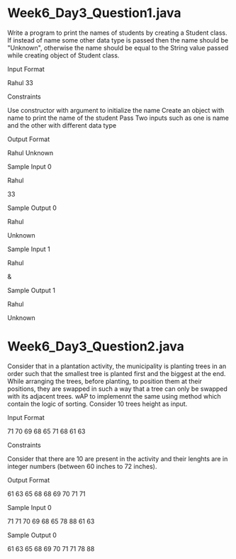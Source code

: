 # Week6_Day3_Question1.java

Write a program to print the names of students by creating a Student class. If instead of name some other data type is passed then the name should be "Unknown", otherwise the name should be equal to the String value passed while creating object of Student class.

Input Format

Rahul 33

Constraints

Use constructor with argument to initialize the name Create an object with name to print the name of the student Pass Two inputs such as one is name and the other with different data type

Output Format

Rahul Unknown

Sample Input 0

Rahul

33

Sample Output 0

Rahul

Unknown

Sample Input 1

Rahul

&

Sample Output 1

Rahul

Unknown

# Week6_Day3_Question2.java

Consider that in a plantation activity, the municipality is planting trees in an order such that the smallest tree is planted first and the biggest at the end. While arranging the trees, before planting, to position them at their positions, they are swapped in such a way that a tree can only be swapped with its adjacent trees. wAP to implemennt the same using method which contain the logic of sorting. Consider 10 trees height as input.

Input Format

71 70 69 68 65 71 68 61 63

Constraints

Consider that there are 10 are present in the activity and their lenghts are in integer numbers (between 60 inches to 72 inches).

Output Format

61 63 65 68 68 69 70 71 71

Sample Input 0

71 71 70 69 68 65 78 88 61 63

Sample Output 0

61 63 65 68 69 70 71 71 78 88
